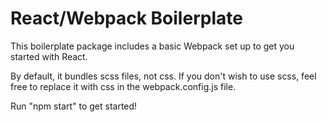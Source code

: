 React/Webpack Boilerplate
=====

This boilerplate package includes a basic Webpack set up to get you started with React.

By default, it bundles scss files, not css. If you don't wish to use scss, feel free to replace it with css in the webpack.config.js file.

Run "npm start" to get started!
